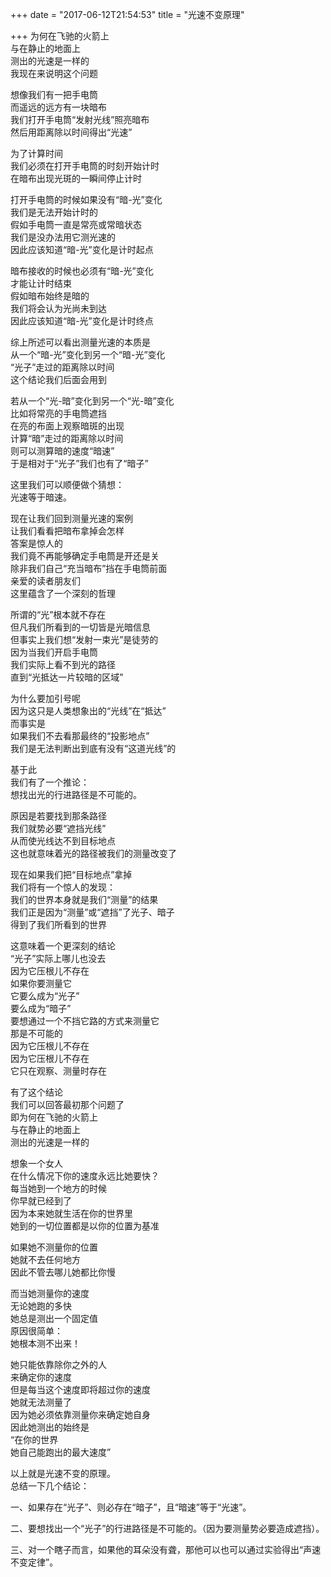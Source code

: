 +++
date = "2017-06-12T21:54:53"
title = "光速不变原理"

+++
为何在飞驰的火箭上  
与在静止的地面上  
测出的光速是一样的  
我现在来说明这个问题  
  
想像我们有一把手电筒  
而遥远的远方有一块暗布  
我们打开手电筒“发射光线”照亮暗布  
然后用距离除以时间得出“光速”  
  
为了计算时间  
我们必须在打开手电筒的时刻开始计时  
在暗布出现光斑的一瞬间停止计时  
  
打开手电筒的时候如果没有“暗-光”变化  
我们是无法开始计时的  
假如手电筒一直是常亮或常暗状态  
我们是没办法用它测光速的  
因此应该知道“暗-光”变化是计时起点  
  
暗布接收的时候也必须有“暗-光”变化  
才能让计时结束  
假如暗布始终是暗的  
我们将会认为光尚未到达  
因此应该知道“暗-光”变化是计时终点  
  
综上所述可以看出测量光速的本质是  
从一个“暗-光”变化到另一个“暗-光”变化  
“光子”走过的距离除以时间  
这个结论我们后面会用到  
  
若从一个“光-暗”变化到另一个“光-暗”变化  
比如将常亮的手电筒遮挡  
在亮的布面上观察暗斑的出现  
计算“暗”走过的距离除以时间  
则可以测算暗的速度“暗速”  
于是相对于“光子”我们也有了“暗子”  
  
这里我们可以顺便做个猜想：  
光速等于暗速。  
  
现在让我们回到测量光速的案例  
让我们看看把暗布拿掉会怎样  
答案是惊人的  
我们竟不再能够确定手电筒是开还是关  
除非我们自己“充当暗布”挡在手电筒前面  
亲爱的读者朋友们  
这里蕴含了一个深刻的哲理  
  
所谓的“光”根本就不存在  
但凡我们所看到的一切皆是光暗信息  
但事实上我们想“发射一束光”是徒劳的  
因为当我们开启手电筒  
我们实际上看不到光的路径  
直到“光抵达一片较暗的区域”  
  
为什么要加引号呢  
因为这只是人类想象出的“光线”在“抵达”  
而事实是  
如果我们不去看那最终的“投影地点”  
我们是无法判断出到底有没有“这道光线”的  
  
基于此  
我们有了一个推论：  
想找出光的行进路径是不可能的。  
  
原因是若要找到那条路径  
我们就势必要“遮挡光线”  
从而使光线达不到目标地点  
这也就意味着光的路径被我们的测量改变了  
  
现在如果我们把“目标地点”拿掉  
我们将有一个惊人的发现：  
我们的世界本身就是我们“测量”的结果  
我们正是因为“测量”或“遮挡”了光子、暗子  
得到了我们所看到的世界  
  
这意味着一个更深刻的结论  
“光子”实际上哪儿也没去  
因为它压根儿不存在  
如果你要测量它  
它要么成为“光子”  
要么成为“暗子”  
要想通过一个不挡它路的方式来测量它  
那是不可能的  
因为它压根儿不存在  
因为它压根儿不存在  
它只在观察、测量时存在  
  
有了这个结论  
我们可以回答最初那个问题了  
即为何在飞驰的火箭上  
与在静止的地面上  
测出的光速是一样的  
  
想象一个女人  
在什么情况下你的速度永远比她要快？  
每当她到一个地方的时候  
你早就已经到了  
因为本来她就生活在你的世界里  
她到的一切位置都是以你的位置为基准  
  
如果她不测量你的位置  
她就不去任何地方  
因此不管去哪儿她都比你慢  
  
而当她测量你的速度  
无论她跑的多快  
她总是测出一个固定值  
原因很简单：  
她根本测不出来！  
  
她只能依靠除你之外的人  
来确定你的速度  
但是每当这个速度即将超过你的速度  
她就无法测量了  
因为她必须依靠测量你来确定她自身  
因此她测出的始终是  
“在你的世界  
她自己能跑出的最大速度”  
  
以上就是光速不变的原理。  
总结一下几个结论：  
  
一、如果存在“光子”、则必存在“暗子”，且“暗速”等于“光速”。  
  
二、要想找出一个“光子”的行进路径是不可能的。（因为要测量势必要造成遮挡）。  
  
三、对一个瞎子而言，如果他的耳朵没有聋，那他可以也可以通过实验得出“声速不变定律”。  